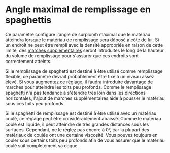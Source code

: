 Angle maximal de remplissage en spaghettis
===

Ce paramètre configure l'angle de surplomb maximal que le matériau atteindra lorsque le matériau de remplissage sera déposé à côté de lui. Si un endroit ne peut être rempli avec la densité appropriée en raison de cette limite, des [marches supplémentaires](./spaghetti_infill_stepped.md) seront introduites le long de la hauteur du volume de remplissage pour s'assurer que ces endroits sont correctement atteints.

Si le remplissage de spaghetti est destiné à être utilisé comme remplissage flexible, ce paramètre devrait probablement être fixé à un niveau assez élevé. Si vous augmentez ce réglage, il faudra introduire davantage de marches pour atteindre les toits peu profonds. Comme le remplissage spaghetti n'a pas tendance à s'étendre très loin dans les directions horizontales, l'ajout de marches supplémentaires aide à pousser le matériau sous ces toits peu profonds.

Si le spaghetti de remplissage est destiné à être utilisé avec un matériau coulé, ce réglage peut être considérablement abaissé. Comme le matériau coulé est liquide, il peut atteindre de très grandes distances sous les surfaces. Cependant, ne le réglez pas encore à 0°, car la plupart des matériaux de coulée ont une certaine viscosité. Vous pouvez toujours en couler sous certains toits peu profonds afin de vous assurer que le matériau coulé suit complètement sa coque. 
